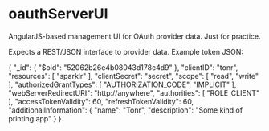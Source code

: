 oauthServerUI
=============

AngularJS-based management UI for OAuth provider data. Just for practice.

Expects a REST/JSON interface to provider data. Example token JSON:

{
    "_id": {
        "$oid": "52062b26e4b08043d178c4d9"
    },
    "clientID": "tonr",
    "resources": [
        "sparklr"
    ],
    "clientSecret": "secret",
    "scope": [
        "read",
        "write"
    ],
    "authorizedGrantTypes": [
        "AUTHORIZATION_CODE",
        "IMPLICIT"
    ],
    "webServerRedirectURI": "http://anywhere",
    "authorities": [
        "ROLE_CLIENT"
    ],
    "accessTokenValidity": 60,
    "refreshTokenValidity": 60,
    "additionalInformation": {
        "name": "Tonr",
        "description": "Some kind of printing app"
    }
}